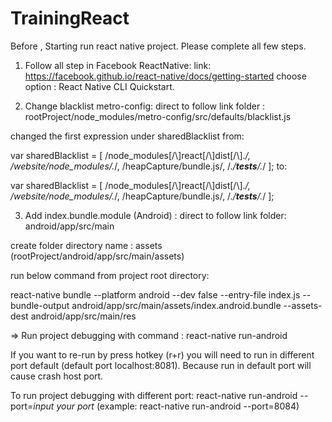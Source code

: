 # TrainingReact
Before , Starting run react native project. Please complete all few steps.

1. Follow all step in Facebook ReactNative:
link: https://facebook.github.io/react-native/docs/getting-started
choose option : React Native CLI Quickstart.

2. Change blacklist metro-config:
direct to follow link folder : rootProject/node_modules/metro-config/src/defaults/blacklist.js

changed the first expression under sharedBlacklist from:

var sharedBlacklist = [
  /node_modules[/\\]react[/\\]dist[/\\].*/,
  /website\/node_modules\/.*/,
  /heapCapture\/bundle\.js/,
  /.*\/__tests__\/.*/
];
to:

var sharedBlacklist = [
  /node_modules[\/\\]react[\/\\]dist[\/\\].*/,
  /website\/node_modules\/.*/,
  /heapCapture\/bundle\.js/,
  /.*\/__tests__\/.*/
];

3. Add index.bundle.module (Android) : 
direct to follow link folder: android/app/src/main

create folder directory name : assets (rootProject/android/app/src/main/assets)

run below command from project root directory:

react-native bundle --platform android --dev false --entry-file index.js --bundle-output android/app/src/main/assets/index.android.bundle --assets-dest android/app/src/main/res

=> Run project debugging with command : 
react-native run-android

If you want to re-run by press hotkey (r+r) you will need to run in different port default (default port localhost:8081). Because run in default port will cause crash host port.

To run project debugging with different port:
react-native run-android --port=*input your port* (example: react-native run-android --port=8084)
